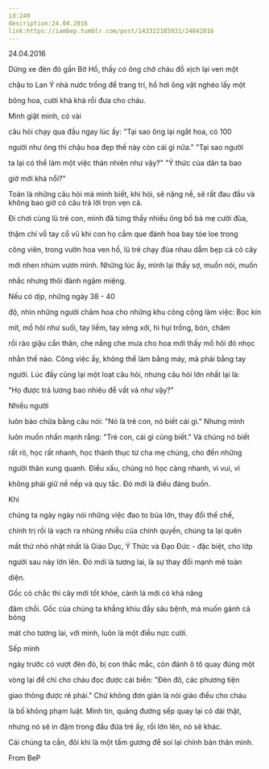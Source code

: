 ```yaml
---
id:249
description:24.04.2016
link:https://iambep.tumblr.com/post/143322185931/24042016
---
```


24.04.2016

Dừng xe đèn đỏ gần Bờ Hồ, thấy có ông chở cháu đỗ xịch lại ven một

chậu to Lan Ý nhà nước trồng để trang trí, hồ hơi ông vặt nghéo lấy một

bông hoa, cười khà khà rồi đưa cho cháu.

Mình giật mình, có vài

câu hỏi chạy qua đầu ngay lúc ấy: "Tại sao ông lại ngắt hoa, có 100

người như ông thì chậu hoa đẹp thế này còn cái gì nữa." "Tại sao người

ta lại có thể làm một việc thản nhiên như vậy?" "Ý thức của dân ta bao

giờ mới khá nổi?"

Toàn là những câu hỏi mà mình biết, khi hỏi, sẽ nặng nề, sẽ rất đau đầu
và không bao giờ có câu trả lời trọn vẹn cả.

Đi chơi cùng lũ trẻ con, mình đã từng thấy nhiều ông bố bà mẹ cười đùa,

thậm chí vỗ tay cổ vũ khi con họ cầm que đánh hoa bay tóe loe trong

công viên, trong vườn hoa ven hồ, lũ trẻ chạy đùa nhau dẫm bẹp cả cỏ cây

mới nhen nhúm vươn mình. Những lúc ấy, mình lại thấy sợ, muốn nói, muốn

nhắc nhưng thôi đành ngậm miệng.

Nếu có dịp, những ngày 38 - 40

độ, nhìn những người chăm hoa cho những khu công cộng làm việc: Bọc kín

mít, mồ hôi như suối, tay liềm, tay xẻng xới, hì hụi trồng, bón, chăm

rồi rào giậu cẩn thân, che nắng che mưa cho hoa mới thấy mồ hôi đó nhọc

nhằn thế nào. Công việc ấy, không thể làm bằng máy, mà phải bằng tay

người. Lúc đấy cũng lại một loạt câu hỏi, nhưng câu hỏi lớn nhất lại là:

"Họ được trả lương bao nhiêu để vất vả như vậy?"

Nhiều người

luôn bào chữa bằng câu nói: "Nó là trẻ con, nó biết cái gì." Nhưng mình

luôn muốn nhấn mạnh rằng: "Trẻ con, cái gì cũng biết." Và chúng nó biết

rất rõ, học rất nhanh, học thành thục từ cha mẹ chúng, cho đến những

người thân xung quanh. Điều xấu, chúng nó học càng nhanh, vì vui, vì

không phải giữ nề nếp và quy tắc. Đó mới là điều đáng buồn.

Khi

chúng ta ngày ngày nói những việc đao to búa lớn, thay đổi thể chế,

chính trị rồi là vạch ra nhũng nhiễu của chính quyền, chúng ta lại quên

mất thứ nhỏ nhặt nhất là Giáo Dục, Ý Thức và Đạo Đức - đặc biệt, cho lớp

người sau này lớn lên. Đó mới là tương lai, là sự thay đổi mạnh mẽ toàn

diện.

Gốc có chắc thì cây mới tốt khỏe, cành lá mới có khả năng

đâm chồi. Gốc của chúng ta khẳng khiu đầy sâu bệnh, mà muốn gánh cả bóng

mát cho tương lai, với mình, luôn là một điều nực cười.

Sếp mình

ngày trước có vượt đèn đỏ, bị con thắc mắc, còn đánh ô tô quay đúng một

vòng lại để chỉ cho cháu đọc được cái biển: "Đèn đỏ, các phương tiện

giao thông được rẽ phải." Chứ không đơn giản là nói giáo điều cho cháu

là bố không phạm luật. Mình tin, quãng đường sếp quay lại có dài thật,

nhưng nó sẽ in đậm trong đầu đứa trẻ ấy, rồi lớn lên, nó sẽ khác.

Cái chúng ta cần, đôi khi là một tấm gương để soi lại chính bản thân mình.

From BeP